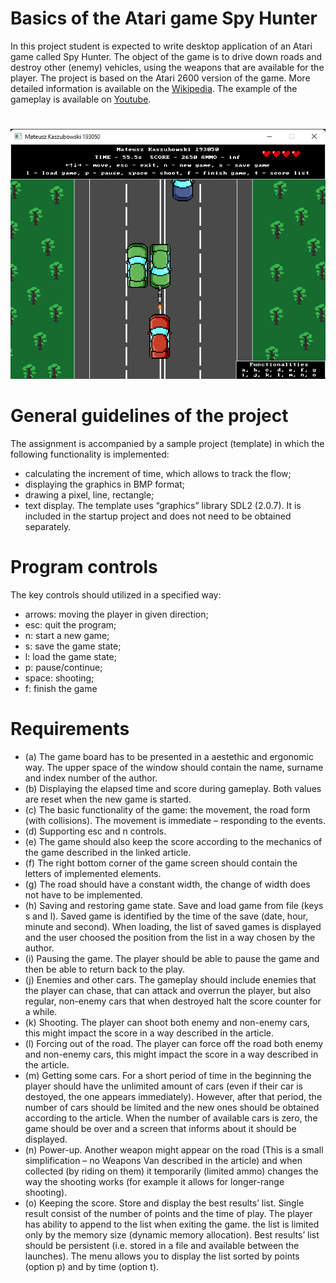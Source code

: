 # Basics of the Atari game Spy Hunter
In this project student is expected to write desktop application of an Atari game called Spy Hunter. The
object of the game is to drive down roads and destroy other (enemy) vehicles, using the weapons that are
available for the player. The project is based on the Atari 2600 version of the game. More detailed information
is available on the [Wikipedia](https://en.wikipedia.org/wiki/Spy_Hunter). The example of the gameplay is available on [Youtube](https://www.youtube.com/watch?v=DLyJS8mlCLY).
#
![Exemplary gameplay](exemplary-gameplay.png)
# General guidelines of the project
The assignment is accompanied by a sample project (template) in which the following functionality is implemented:
- calculating the increment of time, which allows to track the flow;
- displaying the graphics in BMP format;
- drawing a pixel, line, rectangle;
- text display.
The template uses “graphics” library SDL2 (2.0.7). It is included in the startup project
and does not need to be obtained separately.
# Program controls
The key controls should utilized in a specified way:
- arrows: moving the player in given direction;
- esc: quit the program;
- n: start a new game;
- s: save the game state;
- l: load the game state;
- p: pause/continue;
- space: shooting;
- f: finish the game
# Requirements
- (a) The game board has to be presented in a aestethic and ergonomic way. The upper space of the window
should contain the name, surname and index number of the author.
- (b) Displaying the elapsed time and score during gameplay. Both values are reset when the new game is
started.
- (c) The basic functionality of the game: the movement, the road form (with collisions). The movement is
immediate – responding to the events.
- (d) Supporting esc and n controls.
- (e) The game should also keep the score according to the mechanics of the game described in the linked
article.
- (f) The right bottom corner of the game screen should contain the letters of implemented elements.
- (g) The road should have a constant width, the change of width does not have to be implemented.
- (h) Saving and restoring game state. Save and load game from file (keys s and l). Saved game
is identified by the time of the save (date, hour, minute and second). When loading, the list of saved
games is displayed and the user choosed the position from the list in a way chosen by the author.
- (i) Pausing the game. The player should be able to pause the game and then be able to return back
to the play.
- (j) Enemies and other cars. The gameplay should include enemies that the player can chase, that
can attack and overrun the player, but also regular, non-enemy cars that when destroyed halt the score
counter for a while.
- (k) Shooting. The player can shoot both enemy and non-enemy cars, this might impact the score in
a way described in the article.
- (l) Forcing out of the road. The player can force off the road both enemy and non-enemy cars, this
might impact the score in a way described in the article.
- (m) Getting some cars. For a short period of time in the beginning the player should have the unlimited
amount of cars (even if their car is destoyed, the one appears immediately). However, after that period,
the number of cars should be limited and the new ones should be obtained according to the article.
When the number of available cars is zero, the game should be over and a screen that informs about
it should be displayed.
- (n) Power-up. Another weapon might appear on the road (This is a small simplification – no Weapons Van described in the article) and when collected (by riding on them) it temporarily (limited ammo)
changes the way the shooting works (for example it allows for longer-range shooting).
- (o) Keeping the score. Store and display the best results’ list. Single result consist of the number of
points and the time of play. The player has ability to append to the list when exiting the game. the list
is limited only by the memory size (dynamic memory allocation). Best results’ list should be persistent
(i.e. stored in a file and available between the launches). The menu allows you to display the list sorted
by points (option p) and by time (option t).
